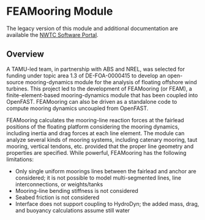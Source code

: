 # FEAMooring Module
The legacy version of this module and additional documentation are available
the [NWTC Software Portal](https://nwtc.nrel.gov/FEAMooring/).

## Overview
A TAMU-led team, in partnership with ABS and NREL, was selected for funding
under topic area 1.3 of DE-FOA-0000415 to develop an open-source
mooring-dynamics module for the analysis of floating offshore wind turbines.
This project led to the development of FEAMooring (or FEAM), a
finite-element-based mooring-dynamics module that has been coupled into
OpenFAST. FEAMooring can also be driven as a standalone code to compute mooring
dynamics uncoupled from OpenFAST.

FEAMooring calculates the mooring-line reaction forces at the fairlead
positions of the floating platform considering the mooring dynamics, including
inertia and drag forces at each line element. The module can analyze several
kinds of mooring systems, including catenary mooring, taut mooring, vertical
tendons, etc. provided that the proper line geometry and properties are
specified. While powerful, FEAMooring has the following limitations:

- Only single uniform moorings lines between the fairlead and anchor are
  considered; it is not possible to model multi-segmented lines, line
  interconnections, or weights/tanks
- Mooring-line bending stiffness is not considered
- Seabed friction is not considered
- Interface does not support coupling to HydroDyn; the added mass, drag, and
  buoyancy calculations assume still water
